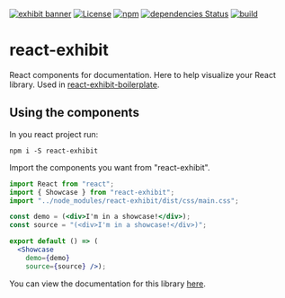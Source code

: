 [![exhibit banner](https://raw.githubusercontent.com/au-re/react-exhibit/gh-pages/static/media/exhibit.png)](https://au-re.github.io/react-exhibit/)
[![License](https://img.shields.io/packagist/l/doctrine/orm.svg?style=flat-square)](https://github.com/au-re/react-exhibit/blob/master/LICENSE)
[![npm](https://img.shields.io/npm/v/npm.svg?style=flat-square)](https://www.npmjs.com/package/react-exhibit)
[![dependencies Status](https://david-dm.org/au-re/react-exhibit/status.svg?style=flat-square)](https://david-dm.org/au-re/react-exhibit)
[![build](https://travis-ci.org/au-re/react-exhibit.svg?branch=master)](https://travis-ci.org/au-re/react-exhibit)

# react-exhibit

React components for documentation. Here to help visualize your React library.
Used in [react-exhibit-boilerplate](https://github.com/au-re/react-exhibit-boilerplate).

## Using the components

In you react project run:

```shell
npm i -S react-exhibit
```

Import the components you want from "react-exhibit".

```jsx
import React from "react";
import { Showcase } from "react-exhibit";
import "../node_modules/react-exhibit/dist/css/main.css";

const demo = (<div>I'm in a showcase!</div>);
const source = "(<div>I'm in a showcase!</div>)";

export default () => (
  <Showcase
    demo={demo}
    source={source} />);
```

You can view the documentation for this library [here](https://au-re.github.io/react-exhibit/).
